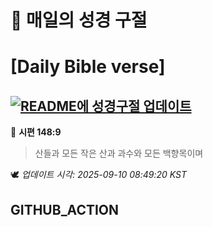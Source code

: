 # 🙏 매일의 성경 구절
# [Daily Bible verse]
## [![README에 성경구절 업데이트](https://github.com/DONGSUKA/first_test/actions/workflows/update-readme-bible.yml/badge.svg)](https://github.com/DONGSUKA/first_test/actions/workflows/update-readme-bible.yml)
<!-- START_BIBLE_VERSE -->
📖 **시편 148:9**
> 산들과 모든 작은 산과 과수와 모든 백향목이며

🕊️ _업데이트 시각: 2025-09-10 08:49:20 KST_
  <!-- END_BIBLE_VERSE -->
## GITHUB_ACTION

